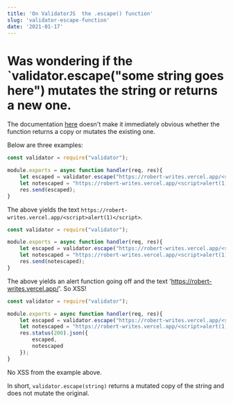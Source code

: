 ```yaml
---
title: 'On ValidatorJS  the .escape() function'
slug: 'validator-escape-function'
date: '2021-01-17'
---
```


# Was wondering if the `validator.escape("some string goes here") mutates the string or returns a new one.

The documentation [here](https://github.com/validatorjs/validator.js#sanitizers) doesn't make it immediately obvious whether the function returns a copy or mutates the existing one.

Below are three examples:

```javascript
const validator = require("validator");

module.exports = async function handler(req, res){
    let escaped = validator.escape("https://robert-writes.vercel.app/<script>alert(1)</script>");
    let notescaped = "https://robert-writes.vercel.app/<script>alert(1)</script>";
    res.send(escaped);    
}
```
The above yields the text `https://robert-writes.vercel.app/<script>alert(1)</script>`.


```javascript
const validator = require("validator");

module.exports = async function handler(req, res){
    let escaped = validator.escape("https://robert-writes.vercel.app/<script>alert(1)</script>");
    let notescaped = "https://robert-writes.vercel.app/<script>alert(1)</script>";
    res.send(notescaped);    
}
```
The above yields an alert function going off and the text 'https://robert-writes.vercel.app/'.  So XSS!

```javascript
const validator = require("validator");

module.exports = async function handler(req, res){
    let escaped = validator.escape("https://robert-writes.vercel.app/<script>alert(1)</script>");
    let notescaped = "https://robert-writes.vercel.app/<script>alert(1)</script>";
    res.status(200).json({
        escaped,
        notescaped
    });    
}
```

No XSS from the example above.

In short, `validator.escape(string)` returns a mutated copy of the string and does not mutate the original.